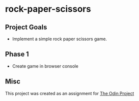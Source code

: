 # rock-paper-scissors

## Project Goals
* Implement a simple rock paper scissors game.

## Phase 1
* Create game in browser console

## Misc
This project was created as an assignment for [The Odin Project](https://www.theodinproject.com/lessons/foundations-rock-paper-scissors)